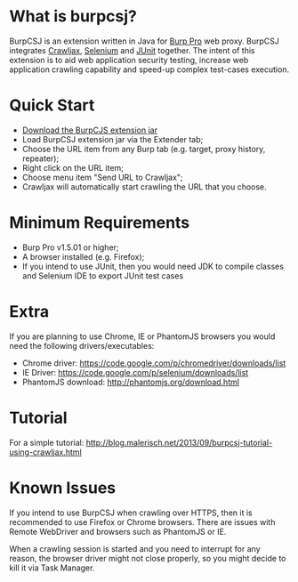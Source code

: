 What is burpcsj?
================

BurpCSJ is an extension written in Java for [Burp Pro](http://portswigger.net/burp/) web proxy. 
BurpCSJ integrates [Crawljax](http://www.crawljax.com), [Selenium](http://docs.seleniumhq.org/) and [JUnit](http://junit.org/) together.
The intent of this extension is to aid web application security testing, increase web application crawling capability and speed-up complex test-cases execution.

Quick Start
===========

- [Download the BurpCJS extension jar](http://bit.ly/burpcsj-jar)
- Load BurpCSJ extension jar via the Extender tab;
- Choose the URL item from any Burp tab (e.g. target, proxy history, repeater); 
- Right click on the URL item;
- Choose menu item "Send URL to Crawljax";
- Crawljax will automatically start crawling the URL that you choose.

Minimum Requirements
====================

- Burp Pro v1.5.01 or higher;
- A browser installed (e.g. Firefox);
- If you intend to use JUnit, then you would need JDK to compile classes and Selenium IDE to export JUnit test cases

Extra
=====

If you are planning to use Chrome, IE or PhantomJS browsers you would need the following drivers/executables:

- Chrome driver: https://code.google.com/p/chromedriver/downloads/list
- IE Driver: https://code.google.com/p/selenium/downloads/list
- PhantomJS download: http://phantomjs.org/download.html


Tutorial
========

For a simple tutorial: http://blog.malerisch.net/2013/09/burpcsj-tutorial-using-crawljax.html

Known Issues
============

If you intend to use BurpCSJ when crawling over HTTPS, then it is recommended to use Firefox or Chrome browsers.
There are issues with Remote WebDriver and browsers such as PhantomJS or IE.

When a crawling session is started and you need to interrupt for any reason, the browser driver might not close properly, so you might decide to kill it via Task Manager.